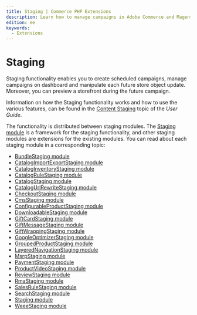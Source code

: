 ```yaml
---
title: Staging | Commerce PHP Extensions
description: Learn how to manage campaigns in Adobe Commerce and Magento Open Source using the staging module.
edition: ee
keywords:
  - Extensions
---
```


# Staging

Staging functionality enables you to create scheduled campaigns, manage campaigns on dashboard and manipulate each future store object update. Moreover, you can preview a storefront during the future campaign.

<InlineAlert variant="success" slots="text"/>

Information on how the Staging functionality works and how to use the various features, can be found in the [Content Staging](https://experienceleague.adobe.com/docs/commerce-admin/content-design/staging/content-staging.html) topic of the _User Guide_.

The functionality is distributed between staging modules. The [Staging module](/module-reference/module-staging/) is a framework for the staging functionality, and other staging modules are extensions for the existing modules. You can read about each staging module in a corresponding topic:

-  [BundleStaging module](/module-reference/module-bundle-staging/)
-  [CatalogImportExportStaging module](/module-reference/module-catalog-import-export-staging/)
-  [CatalogInventoryStaging module](/module-reference/module-catalog-inventory-staging/)
-  [CatalogRuleStaging module](/module-reference/module-catalog-rule-staging/)
-  [CatalogStaging module](/module-reference/module-catalog-staging/)
-  [CatalogUrlRewriteStaging module](/module-reference/module-catalog-url-rewrite-staging/)
-  [CheckoutStaging module](/module-reference/module-checkout-staging/)
-  [CmsStaging module](/module-reference/module-cms-staging/)
-  [ConfigurableProductStaging module](/module-reference/module-configurable-product-staging/)
-  [DownloadableStaging module](/module-reference/module-downloadable-staging/)
-  [GiftCardStaging module](/module-reference/module-gift-card-staging/)
-  [GiftMessageStaging module](/module-reference/module-gift-message-staging/)
-  [GiftWrappingStaging module](/module-reference/module-gift-wrapping-staging/)
-  [GoogleOptimizerStaging module](/module-reference/module-google-optimizer-staging/)
-  [GroupedProductStaging module](/module-reference/module-grouped-product-staging/)
-  [LayeredNavigationStaging module](/module-reference/module-layered-navigation-staging/)
-  [MsrpStaging module](/module-reference/module-msrp-staging/)
-  [PaymentStaging module](/module-reference/module-payment-staging/)
-  [ProductVideoStaging module](/module-reference/module-product-video-staging/)
-  [ReviewStaging module](/module-reference/module-review-staging/)
-  [RmaStaging module](/module-reference/module-rma-staging/)
-  [SalesRuleStaging module](/module-reference/module-sales-rule-staging/)
-  [SearchStaging module](/module-reference/module-search-staging/)
-  [Staging module](/module-reference/module-staging/)
-  [WeeeStaging module](/module-reference/module-weee-staging/)
